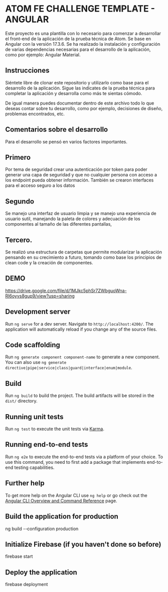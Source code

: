 # ATOM FE CHALLENGE TEMPLATE - ANGULAR

Este proyecto es una plantilla con lo necesario para comenzar a desarrollar el front-end de la aplicación de la prueba técnica de Atom. Se base en Angular con la versión 17.3.6.
Se ha realizado la instalación y configuración de varias dependencias necesarias para el desarrollo de la aplicación, como por ejemplo: Angular Material.

## Instrucciones
Siéntete libre de clonar este repositorio y utilizarlo como base para el desarrollo de la aplicación. Sigue las indicates de la prueba técnica para completar la aplicación y desarrolla como más te sientas cómodo.

De igual manera puedes documentar dentro de este archivo todo lo que deseas contar sobre tu desarrollo, como por ejemplo, decisiones de diseño, problemas encontrados, etc.

## Comentarios sobre el desarrollo

Para el desarrollo se pensó en varios factores importantes.

## Primero 
Por tema de seguridad crear una autenticación por token para poder generar una capa de seguridad y que no cualquier persona con acceso a los endpoint pueda obtener información.
También se crearon interfaces para el acceso seguro a los datos 

## Segundo
Se manejo una interfaz de usuario limpia y se manejo una experiencia de usuario sutil, manejando la paleta de colores y adecuación de los componentes al tamaño de las diferentes pantallas,

## Tercero.
Se realizó una estructura de carpetas que permite modularizar la aplicación pensando en su crecimiento a futuro, tomando como base los principios de clean code y la creación de componentes.


## DEMO

https://drive.google.com/file/d/1MJkc5phSr7ZWbguoWna-RI6oyvs8gup9/view?usp=sharing

## Development server

Run `ng serve` for a dev server. Navigate to `http://localhost:4200/`. The application will automatically reload if you change any of the source files.

## Code scaffolding

Run `ng generate component component-name` to generate a new component. You can also use `ng generate directive|pipe|service|class|guard|interface|enum|module`.

## Build

Run `ng build` to build the project. The build artifacts will be stored in the `dist/` directory.

## Running unit tests

Run `ng test` to execute the unit tests via [Karma](https://karma-runner.github.io).

## Running end-to-end tests

Run `ng e2e` to execute the end-to-end tests via a platform of your choice. To use this command, you need to first add a package that implements end-to-end testing capabilities.

## Further help

To get more help on the Angular CLI use `ng help` or go check out the [Angular CLI Overview and Command Reference](https://angular.io/cli) page.

## Build the application for production
ng build --configuration production

## Initialize Firebase (if you haven't done so before)
firebase start

## Deploy the application
firebase deployment
